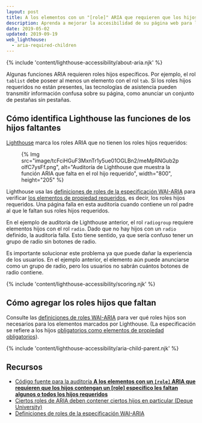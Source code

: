 ```yaml
---
layout: post
title: A los elementos con un "[role]" ARIA que requieren que los hijos contengan un "[role]" específico les faltan algunos o todos los hijos requeridos
description: Aprenda a mejorar la accesibilidad de su página web para los usuarios de tecnologías de asistencia, asegurándose de que todos los elementos con funciones ARIA tengan el elemento hijo requerido.
date: 2019-05-02
updated: 2019-09-19
web_lighthouse:
  - aria-required-children
---
```


{% include 'content/lighthouse-accessibility/about-aria.njk' %}

Algunas funciones ARIA requieren roles hijos específicos. Por ejemplo, el rol `tablist` debe poseer al menos un elemento con el rol `tab`. Si los roles hijos requeridos no están presentes, las tecnologías de asistencia pueden transmitir información confusa sobre su página, como anunciar un conjunto de pestañas sin pestañas.

## Cómo identifica Lighthouse las funciones de los hijos faltantes

<a href="https://developer.chrome.com/docs/lighthouse/overview/" rel="noopener">Lighthouse</a> marca los roles ARIA que no tienen los roles hijos requeridos:

<figure>{% Img src="image/tcFciHGuF3MxnTr1y5ue01OGLBn2/meMpRNGub2polfC7ysFf.png", alt="Auditoría de Lighthouse que muestra la función ARIA que falta en el rol hijo requerido", width="800", height="205" %}</figure>

Lighthouse usa las <a href="https://www.w3.org/TR/wai-aria-1.1/#role_definitions" rel="noopener">definiciones de roles de la especificación WAI-ARIA</a> para verificar <a href="https://www.w3.org/TR/wai-aria/#mustContain" rel="noopener">los elementos de propiedad requeridos</a>, es decir, los roles hijos requeridos. Una página falla en esta auditoría cuando contiene un rol padre al que le faltan sus roles hijos requeridos.

En el ejemplo de auditoría de Lighthouse anterior, el rol `radiogroup` requiere elementos hijos con el rol `radio`. Dado que no hay hijos con un `radio` definido, la auditoría falla. Esto tiene sentido, ya que sería confuso tener un grupo de radio sin botones de radio.

Es importante solucionar este problema ya que puede dañar la experiencia de los usuarios. En el ejemplo anterior, el elemento aún puede anunciarse como un grupo de radio, pero los usuarios no sabrán cuántos botones de radio contiene.

{% include 'content/lighthouse-accessibility/scoring.njk' %}

## Cómo agregar los roles hijos que faltan

Consulte las <a href="https://www.w3.org/TR/wai-aria-1.1/#role_definitions" rel="noopener">definiciones de roles WAI-ARIA</a> para ver qué roles hijos son necesarios para los elementos marcados por Lighthouse. (La especificación se refiere a los hijos <a href="https://www.w3.org/TR/wai-aria/#mustContain" rel="noopener">obligatorios como elementos de propiedad obligatorios</a>).

{% include 'content/lighthouse-accessibility/aria-child-parent.njk' %}

## Recursos

- <a href="https://github.com/GoogleChrome/lighthouse/blob/master/lighthouse-core/audits/accessibility/aria-required-children.js" rel="noopener">Código fuente para la auditoría <strong>A los elementos con un <code>[role]</code> ARIA que requieren que los hijos contengan un [role] específico les faltan algunos o todos los hijos requeridos</strong></a>
- <a href="https://dequeuniversity.com/rules/axe/3.3/aria-required-children" rel="noopener">Ciertos roles de ARIA deben contener ciertos hijos en particular (Deque University)</a>
- <a href="https://www.w3.org/TR/wai-aria-1.1/#role_definitions" rel="noopener">Definiciones de roles de la especificación WAI-ARIA</a>
